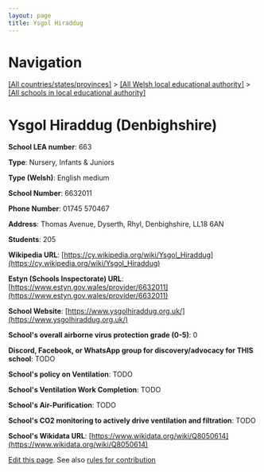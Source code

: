 ```yaml
---
layout: page
title: Ysgol Hiraddug
---
```

# Navigation

[[All countries/states/provinces]](../../..) > [[All Welsh local educational authority]](../..) > [[All schools in local educational authority]](..)

# Ysgol Hiraddug (Denbighshire)

**School LEA number**: 663

**Type**: Nursery, Infants & Juniors

**Type (Welsh)**: English medium

**School Number**: 6632011

**Phone Number**: 01745 570467

**Address**: Thomas Avenue, Dyserth, Rhyl, Denbighshire, LL18 6AN

**Students**: 205

**Wikipedia URL**: [https://cy.wikipedia.org/wiki/Ysgol_Hiraddug](https://cy.wikipedia.org/wiki/Ysgol_Hiraddug)

**Estyn (Schools Inspectorate) URL**: [https://www.estyn.gov.wales/provider/6632011](https://www.estyn.gov.wales/provider/6632011)

**School Website**: [https://www.ysgolhiraddug.org.uk/](https://www.ysgolhiraddug.org.uk/)

**School's overall airborne virus protection grade (0-5)**: 0

**Discord, Facebook, or WhatsApp group for discovery/advocacy for THIS school**: TODO

**School's policy on Ventilation**: TODO

**School's Ventilation Work Completion**: TODO

**School's Air-Purification**: TODO

**School's CO2 monitoring to actively drive ventilation and filtration**: TODO

**School's Wikidata URL**: [https://www.wikidata.org/wiki/Q8050614](https://www.wikidata.org/wiki/Q8050614)




[Edit this page](https://github.com/ventilate-schools/Wales/edit/prif/./Denbighshire/Ysgol_Hiraddug.md). See also [rules for contribution](../../../contribution-rules/)